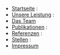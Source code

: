 * [Startseite](/) :
* [Unsere&nbsp;Leistung](/unsere-leistung) :
* [Das&nbsp;Team](/das-team)<br />
* [Publikationen](/publikationen) :
* [Referenzen](/referenzen) :
* [Stellen](/stellen) :
* [Impressum](/kontakt)

